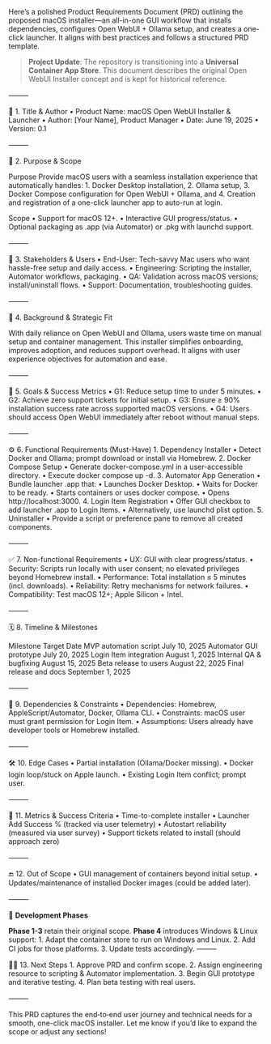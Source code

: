 Here’s a polished Product Requirements Document (PRD) outlining the proposed macOS installer—an all-in-one GUI workflow that installs dependencies, configures Open WebUI + Ollama setup, and creates a one-click launcher. It aligns with best practices and follows a structured PRD template.

> **Project Update**: The repository is transitioning into a **Universal Container App Store**. This document describes the original Open WebUI Installer concept and is kept for historical reference.

⸻

📄 1. Title & Author
	•	Product Name: macOS Open WebUI Installer & Launcher
	•	Author: [Your Name], Product Manager
	•	Date: June 19, 2025
	•	Version: 0.1

⸻

🎯 2. Purpose & Scope

Purpose
Provide macOS users with a seamless installation experience that automatically handles:
	1.	Docker Desktop installation,
	2.	Ollama setup,
	3.	Docker Compose configuration for Open WebUI + Ollama, and
	4.	Creation and registration of a one-click launcher app to auto-run at login.

Scope
	•	Support for macOS 12+.
	•	Interactive GUI progress/status.
	•	Optional packaging as .app (via Automator) or .pkg with launchd support.

⸻

👤 3. Stakeholders & Users
	•	End-User: Tech-savvy Mac users who want hassle-free setup and daily access.
	•	Engineering: Scripting the installer, Automator workflows, packaging.
	•	QA: Validation across macOS versions; install/uninstall flows.
	•	Support: Documentation, troubleshooting guides.

⸻

🧠 4. Background & Strategic Fit

With daily reliance on Open WebUI and Ollama, users waste time on manual setup and container management. This installer simplifies onboarding, improves adoption, and reduces support overhead. It aligns with user experience objectives for automation and ease.

⸻

🎯 5. Goals & Success Metrics
	•	G1: Reduce setup time to under 5 minutes.
	•	G2: Achieve zero support tickets for initial setup.
	•	G3: Ensure ≥ 90% installation success rate across supported macOS versions.
	•	G4: Users should access Open WebUI immediately after reboot without manual steps.

⸻

⚙️ 6. Functional Requirements (Must-Have)
	1.	Dependency Installer
	•	Detect Docker and Ollama; prompt download or install via Homebrew.
	2.	Docker Compose Setup
	•	Generate docker-compose.yml in a user-accessible directory.
	•	Execute docker compose up -d.
	3.	Automator App Generation
	•	Bundle launcher .app that:
	•	Launches Docker Desktop.
	•	Waits for Docker to be ready.
	•	Starts containers or uses docker compose.
	•	Opens http://localhost:3000.
	4.	Login Item Registration
	•	Offer GUI checkbox to add launcher .app to Login Items.
	•	Alternatively, use launchd plist option.
	5.	Uninstaller
	•	Provide a script or preference pane to remove all created components.

⸻

✅ 7. Non-functional Requirements
	•	UX: GUI with clear progress/status.
	•	Security: Scripts run locally with user consent; no elevated privileges beyond Homebrew install.
	•	Performance: Total installation ≤ 5 minutes (incl. downloads).
	•	Reliability: Retry mechanisms for network failures.
	•	Compatibility: Test macOS 12+; Apple Silicon + Intel.

⸻

🗓️ 8. Timeline & Milestones

Milestone	Target Date
MVP automation script	July 10, 2025
Automator GUI prototype	July 20, 2025
Login Item integration	August 1, 2025
Internal QA & bugfixing	August 15, 2025
Beta release to users	August 22, 2025
Final release and docs	September 1, 2025


⸻

🧩 9. Dependencies & Constraints
	•	Dependencies: Homebrew, AppleScript/Automator, Docker, Ollama CLI.
	•	Constraints: macOS user must grant permission for Login Item.
	•	Assumptions: Users already have developer tools or Homebrew installed.

⸻

🛠️ 10. Edge Cases
	•	Partial installation (Ollama/Docker missing).
	•	Docker login loop/stuck on Apple launch.
	•	Existing Login Item conflict; prompt user.

⸻

📏 11. Metrics & Success Criteria
	•	Time-to-complete installer
	•	Launcher Add Success % (tracked via user telemetry)
	•	Autostart reliability (measured via user survey)
	•	Support tickets related to install (should approach zero)

⸻

🔚 12. Out of Scope
	•	GUI management of containers beyond initial setup.
	•	Updates/maintenance of installed Docker images (could be added later).

⸻


🚀 **Development Phases**

**Phase 1-3** retain their original scope. **Phase 4** introduces Windows & Linux support:
        1. Adapt the container store to run on Windows and Linux.
        2. Add CI jobs for those platforms.
        3. Update tests accordingly.
⸻

🧑‍🎨 13. Next Steps
	1.	Approve PRD and confirm scope.
	2.	Assign engineering resource to scripting & Automator implementation.
	3.	Begin GUI prototype and iterative testing.
	4.	Plan beta testing with real users.

⸻

This PRD captures the end‑to‑end user journey and technical needs for a smooth, one-click macOS installer. Let me know if you’d like to expand the scope or adjust any sections!